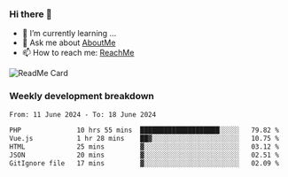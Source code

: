 ### Hi there 👋

- 🌱 I’m currently learning ...
- 💬 Ask me about [AboutMe](https://www.itzcy.com/about)
- 📫 How to reach me: [ReachMe](https://www.itzcy.com/about)

![ReadMe Card](https://github-readme-stats-ten-gilt.vercel.app/api?username=SuperChenYun&show_icons=true&title_color=fff&icon_color=79ff97&text_color=9f9f9f&bg_color=151515&hide_border=true)

### Weekly development breakdown
<!--START_SECTION:waka-->

```txt
From: 11 June 2024 - To: 18 June 2024

PHP              10 hrs 55 mins  ████████████████████░░░░░   79.82 %
Vue.js           1 hr 28 mins    ██▓░░░░░░░░░░░░░░░░░░░░░░   10.75 %
HTML             25 mins         ▓░░░░░░░░░░░░░░░░░░░░░░░░   03.12 %
JSON             20 mins         ▓░░░░░░░░░░░░░░░░░░░░░░░░   02.51 %
GitIgnore file   17 mins         ▓░░░░░░░░░░░░░░░░░░░░░░░░   02.09 %
```

<!--END_SECTION:waka-->
